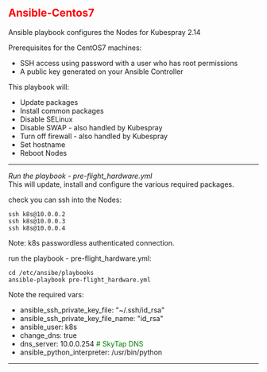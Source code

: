 ## <font color='red'>Ansible-Centos7</font>
Ansible playbook configures the Nodes for Kubespray 2.14

Prerequisites for the CentOS7 machines:
* SSH access using password with a user who has root permissions
* A public key generated on your Ansible Controller

This playbook will:
* Update packages
* Install common packages
* Disable SELinux
* Disable SWAP - also handled by Kubespray
* Turn off firewall - also handled by Kubespray
* Set hostname
* Reboot Nodes

---

<em>Run the playbook - pre-flight_hardware.yml</em>  
This will update, install and configure the various required packages.

check you can ssh into the Nodes:
```
ssh k8s@10.0.0.2
ssh k8s@10.0.0.3
ssh k8s@10.0.0.4
```
Note: k8s passwordless authenticated connection.

run the playbook - pre-flight_hardware.yml: 
```
cd /etc/ansibe/playbooks
ansible-playbook pre-flight_hardware.yml
```
Note the required vars:  
- ansible_ssh_private_key_file: "~/.ssh/id_rsa"  
- ansible_ssh_private_key_file_name: "id_rsa"  
- ansible_user: k8s  
- change_dns: true  
- dns_server: 10.0.0.254  <font color='green'> # SkyTap DNS </font> 
- ansible_python_interpreter: /usr/bin/python  

---